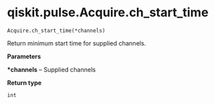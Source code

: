 # qiskit.pulse.Acquire.ch\_start\_time

`Acquire.ch_start_time(*channels)`

Return minimum start time for supplied channels.

**Parameters**

**\*channels** – Supplied channels

**Return type**

`int`
